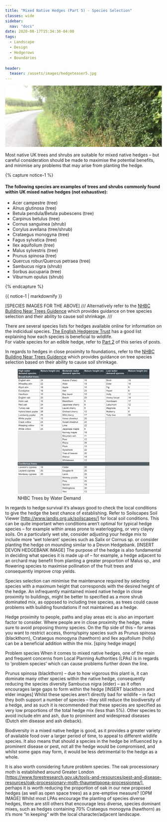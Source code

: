 ```yaml
---
title: "Mixed Native Hedges (Part 5) - Species Selection"
classes: wide
sidebar:
  nav: "docs"
date: 2020-08-17T15:34:30-04:00
tags:
  - Landscape
  - Design
  - Hedgerows
  - Boundaries
  
header:
  teaser: /assets/images/hedgeteaser5.jpg
---
```



<img src="/assets/images/hedgeteaser5.jpg" alt="no-alignment">

<p style="text-align: justify;">
  
Most native UK trees and shrubs are suitable for mixed native hedges – but careful consideration should be made to maximise the potential benefits, and minimise any problems that may arise from planting the hedge.

</p>

{% capture notice-1 %}

#### The following species are examples of trees and shrubs commonly found within UK mixed native hedges (not exhaustive): 

* Acer campestre (tree)
* Alnus glutinosa (tree)
* Betula pendula/Betula pubescens (tree)
* Carpinus betulus (tree)
* Cornus sanguinea (shrub)
* Corylus avellana (tree/shrub)
* Crataegus monogyna (tree)
* Fagus sylvatica (tree)
* Ilex aquifolium (tree)
* Malus sylvestris (tree)
* Prunus spinosa (tree)
* Quercus robur/Quercus petraea (tree)
* Sambucus nigra (shrub)
* Sorbus aucuparia (tree)
* Viburnum opulus (shrub)

{% endcapture %}

<div class="notice">
  {{ notice-1 | markdownify }}
</div>

[SPECIES IMAGES FOR THE ABOVE]
///
Alternatively refer to the [NHBC Building Near Trees Guidence][nhbc-ref] which provides guidance on tree species selection and their ability to cause soil shrinkage.
///

There are several species lists for hedges available online for information on the indicidual species. [The English Hedgerow Trust][hedgerow-trust] has a good list explaining how each species is beneficial to wildlife.
<br>
For viable species for an edible hedge, refer to [Part 2][part-2] of this series of posts.

[hedgerow-trust]: https://hedgerows.co.uk/Species.htm
[part-2]: /mixed-native-hedges-(part-2)/

In regards to hedges in close proximity to foundations, refer to the [NHBC Building Near Trees Guidence][nhbc-ref] which provides guidance on tree species selection based on their ability to cause soil shrinkage.

[nhbc-ref]: https://nhbc-standards.co.uk/4-foundations/4-2-building-near-trees/4-2-4-the-effects-of-trees-on-shrinkable-soils/

<figure class="half">
    <a href="/assets/images/nhbctable.png"><img src="/assets/images/nhbctable.png"></a>
    <figcaption>NHBC Trees by Water Demand </figcaption>
</figure>

In regards to hedge survival it’s always good to check the local conditions to give the hedge the best chance of establishing. Refer to Soilscapes Soil Viewer [http://www.landis.org.uk/soilscapes/] for local soil conditions. This can be quite important when conditions aren’t optimal for typical hedge species – for example within areas prone to waterlogging, or very clayey soils.
On a particularly wet site, consider adjusting your hedge mix to include more ‘wet tolerant’ species such as Salix or Cornus sp. or consider planting the hedge on mounding similar to a Devon Hedgebank.
[INSERT DEVON HEDGEBANK IMAGE]
The purpose of the hedge is also fundamental in deciding what species it is made up of – for example, a hedge adjacent to an orchard may benefit from planting a greater proportion of Malus sp., and flowering species to maximise pollination of the fruit trees and consequently improve crop yields.

Species selection can minimise the maintenance required by selecting species with a maximum height that corresponds with the desired height of the hedge. An infrequently maintained mixed native hedge in close proximity to buildings, might be better to specified as a more shrub dominated mix, as opposed to including tree species, as trees could cause problems with building foundations if not maintained as a hedge.

Hedge proximity to people, paths and play areas etc is also an important factor to consider. Where people are in close proximity the hedge, make sure to avoid proposing thorny species. On the flip side of this – for areas you want to restrict access, thorny/spiny species such as Prunus spinosa (blackthorn), Crataegus monogyna (hawthorn) and Ilex aquifolium (holly) can be a beneficial addition within the mix.
[spiny hedge image]

Problem species
When it comes to mixed native hedges, one of the main and frequent concerns from Local Planning Authorities (LPAs) is in regards to ‘problem species’ which can cause problems further down the line.

Prunus spinosa (blackthorn) – due to how vigorous this plant is, it can dominate many other species within the native hedge, consequently reducing the species diversity
Sambucus nigra (elder) – as it often encourages large gaps to form within the hedge 
[INSERT blackthorn and elder images]
Whilst these species aren’t directly bad for wildlife – in fact they both support a number of species – they still reduce the biodiversity of a hedge, and as such it is recommended that these species are specified as very low proportions of the total hedge mix (less than 5%). Other species to avoid include elm and ash, due to prominent and widespread diseases (Dutch elm disease and ash dieback).

Biodiversity in a mixed native hedge is good, as it provides a greater variety of available food over a larger period of time, to appeal to different wildlife species. It also means that should a species in the hedge be influenced by a prominent disease or pest, not all the hedge would be compromised, and whilst some gaps may form, it would be less detrimental to the hedge as a whole.

It is also worth considering future problem species. The oak processionary moth is established around Greater London [https://www.forestresearch.gov.uk/tools-and-resources/pest-and-disease-resources/oak-processionary-moth-thaumetopoea-processionea/], perhaps it is worth reducing the proportion of oak in our new proposed hedges (as well as open space trees) as a pre-emptive measure?
[OPM IMAGE]
Whilst most LPAs encourage the planting of species diverse hedges, there are still others that encourage less diverse, species dominant mixes, such as hedges containing 70% Crataegus monogyna (hawthorn) as it’s more “in keeping” with the local character/adjacent landscape. 

